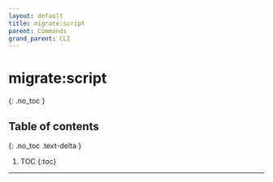 ```yaml
---
layout: default
title: migrate:script
parent: Commands
grand_parent: CLI
---
```


# migrate:script
{: .no_toc }

## Table of contents
{: .no_toc .text-delta }

1. TOC
{:toc}
----

